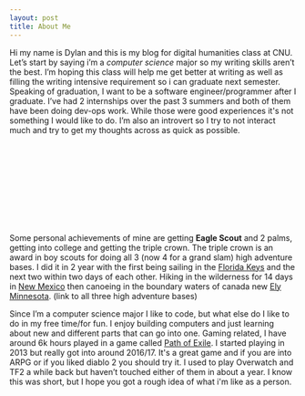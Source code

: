 ```yaml
---
layout: post
title: About Me
---
```


Hi my name is Dylan and this is my blog for digital humanities class at CNU.  Let’s start by saying i’m a *computer science* major so my writing skills aren’t the best.  I’m hoping this class will help me get better at writing as well as filling the writing intensive requirement so i can graduate next semester.  Speaking of graduation, I want to be a software engineer/programmer after I graduate.  I’ve had 2 internships over the past 3 summers and both of them have been doing dev-ops work.  While those were good experiences it's not something I would like to do.  I’m also an introvert so I try to not interact much and try to get my thoughts across as quick as possible. 

<embed type="image/png" src="/images/devops.png" width="256" height="144">

Some personal achievements of mine are getting **Eagle Scout** and 2 palms, getting into college and getting the triple crown.  The triple crown is an award in boy scouts for doing all 3 (now 4 for a grand slam) high adventure bases.  I did it in 2 year with the first being sailing in the [Florida Keys](https://www.bsaseabase.org/) and the next two within two days of each other.  Hiking in the wilderness for 14 days in [New Mexico](https://www.philmontscoutranch.org/) then canoeing in the boundary waters of canada new [Ely Minnesota](https://www.ntier.org/). (link to all three high adventure bases)  

Since I’m a computer science major I like to code, but what else do I like to do in my free time/for fun.  I enjoy building computers and just learning about new and different parts that can go into one.  Gaming related, I have around 6k hours played in a game called [Path of Exile](https://www.pathofexile.com/).  I started playing in 2013 but really got into around 2016/17.  It's a great game and if you are into ARPG or if you liked diablo 2 you should try it.  I used to play Overwatch and TF2 a while back but haven’t touched either of them in about a year.  I know this was short, but I hope you got a rough idea of what i'm like as a person.

<embed type="image/png" src="/images/Path_of_Exile_Logo.png" width="391" height="255">
